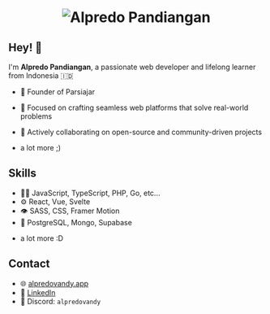 <h1 align="center">
  <img src="https://your-link.com/alpredo-name.svg" alt="Alpredo Pandiangan" />
</h1>

## Hey! 👋  
I'm **Alpredo Pandiangan**, a passionate web developer and lifelong learner from Indonesia 🇮🇩

- 🦔 Founder of Parsiajar

- 🚀 Focused on crafting seamless web platforms that solve real-world problems
  
- 🤝 Actively collaborating on open-source and community-driven projects 

+ a lot more ;)


## Skills
- 👨‍💻 JavaScript, TypeScript, PHP, Go, etc...
- ⚙️ React, Vue, Svelte 
- 👁️ SASS, CSS, Framer Motion
- 💽 PostgreSQL, Mongo, Supabase
+ a lot more :D


## Contact  
- 🌐 [alpredovandy.app](https://alpredovandy.vercel.app) 
- 💼 [LinkedIn](https://linkedin.com/in/alpredovandy)  
- 💬 Discord: `alpredovandy`
